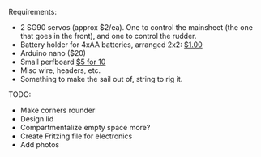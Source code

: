 Requirements:

* 2 SG90 servos (approx $2/ea). One to control the mainsheet (the one that goes in the front), and one to control the rudder.
* Battery holder for 4xAA batteries, arranged 2x2: [$1.00](http://www.robotshop.com/en/battery-holder-4xaa-cube.html)
* Arduino nano ($20)
* Small perfboard [$5 for 10](https://www.adafruit.com/product/2670)
* Misc wire, headers, etc.
* Something to make the sail out of, string to rig it.

TODO:
* Make corners rounder
* Design lid
* Compartmentalize empty space more?
* Create Fritzing file for electronics
* Add photos

